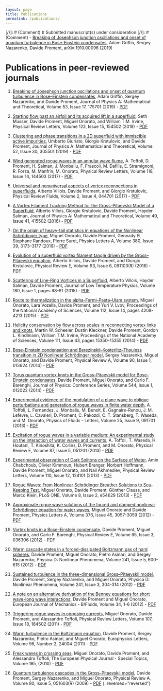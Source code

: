 ```yaml
---
layout: page
title: Publications
permalink: /publications/
---
```


[//]: # (Comment) # Submitted manuscript(s) under consideration
[//]: # (Comment) - [Breaking of Josephson junction oscillations and onset of quantum turbulence in Bose-Einstein condensates](https://doi.org/10.1088/1751-8121/ab7ad0), Adam Griffin, Sergey Nazarenko, Davide Proment, arXiv:1910.00096 (2019)

# Publications in peer-reviewed journals
1. [Breaking of Josephson junction oscillations and onset of quantum turbulence in Bose–Einstein condensates](https://doi.org/10.1088/1751-8121/ab7ad0), Adam Griffin, Sergey Nazarenko, and Davide Proment, Journal of Physics A: Mathematical and Theoretical, Volume 53, Issue 17, 175701 (2019) - [PDF](/research/assets/papers/JPA.53.175701.pdf)

0. [Starting flow past an airfoil and its acquired lift in a superfluid](https://journals.aps.org/prl/abstract/10.1103/PhysRevLett.123.154502), Seth Musser, Davide Proment, Miguel Onorato, and William T.M. Irvine, Physical Review Letters, Volume 123, Issue 15, 154502 (2019) - [PDF](/research/assets/papers/PhysRevLett.123.154502.pdf)

0. [Clustering and phase transitions in a 2D superfluid with immiscible active impurities](https://doi.org/10.1088/1751-8121/ab2607), Umberto Giuriato, Giorgio Krstulovic, and Davide Proment, Journal of Physics A: Mathematical and Theoretical, Volume 52, Issue 30, 305501 (2019) - [PDF](https://iopscience.iop.org/article/10.1088/1751-8121/ab2607/pdf)

0. [Wind generated rogue waves in an annular wave flume](https://doi.org/10.1103/PhysRevLett.118.144503), A. Toffoli, D. Proment, H. Salman, J. Monbaliu, F. Frascoli, M. Dafilis, E. Stramignoni, R. Forza, M. Manfrin, M. Onorato, Physical Review Letters, Volume 118, Issue 14, 144503 (2017) - [PDF](/research/assets/papers/PhysRevLett.118.144503.pdf)

0. [Universal and nonuniversal aspects of vortex reconnections in superfluids](https://doi.org/10.1103/PhysRevFluids.2.044701), Alberto Villois, Davide Proment, and Giorgio Krstulovic, Physical Review Fluids, Volume 2, Issue 4, 044701 (2017) - [PDF](/research/assets/papers/PhysRevFluids.2.044701.pdf)

0. [A Vortex Filament Tracking Method for the Gross–Pitaevskii Model of a Superfluid](https://doi.org/10.1088/1751-8113/49/41/415502), Alberto Villois, Giorgio Krstulovic, Davide Proment, Hayder Salman, Journal of Physics A: Mathematical and Theoretical, Volume 49, Issue 41, 415502 (2016) - [PDF](/research/assets/papers/JPA.49.415502.pdf)

0. [On the origin of heavy-tail statistics in equations of the Nonlinear Schrödinger type](https://doi.org/10.1016/j.physleta.2016.07.048), Miguel Onorato, Davide Proment, Gennady El, Stephane Randoux, Pierre Suret, Physics Letters A, Volume 380, Issue 39, 3173–3177 (2016) - [PDF](/research/assets/papers/PLA.380.3173.pdf)

0. [Evolution of a superfluid vortex filament tangle driven by the Gross–Pitaevskii equation](https://doi.org/10.1103/PhysRevE.93.061103), Alberto Villois, Davide Proment, and Giorgio Krstulovic, Physical Review E, Volume 93, Issue 6, 061103(R) (2016) - [PDF](/research/assets/papers/PhysRevE.93.061103.pdf)

0. [Scattering of Line-Ring Vortices in a Superfluid](https://doi.org/10.1007/s10909-015-1293-y), Alberto Villois, Hayder Salman, Davide Proment, Journal of Low Temperature Physics, Volume 180, Issue 1, pages 68-81 (2015) - [PDF](/research/assets/papers/JLTP.180.68.pdf)

0. [Route to thermalization in the alpha-Fermi–Pasta–Ulam system](https://doi.org/10.1073/pnas.1404397112), Miguel Onorato, Lara Vozella, Davide Proment, and Yuri V. Lvov, Proceedings of the National Academy of Sciences, Volume 112, Issue 14, pages 4208-4213 (2015) - [PDF](/research/assets/papers/PNAS.112.4208.full.pdf)

0. [Helicity conservation by flow across scales in reconnecting vortex links and knots](https://doi.org/10.1073/pnas.1407232111), Martin W. Scheeler, Dustin Kleckner, Davide Proment, Gordon L. Kindlmann, William T.M. Irvine, Proceedings of the National Academy of Sciences, Volume 111, Issue 43, pages 15350-15355 (2014) - [PDF](/research/assets/papers/PNAS.111.15350.full.pdf)

0. [Bose-Einstein condensation and Berezinskii–Kosterlitz–Thouless transition in 2D Nonlinear Schrödinger model](https://doi.org/10.1103/PhysRevA.90.013624), Sergey Nazarenko, Miguel Onorato, and Davide Proment, Physical Review A, Volume 90, Issue 1, 013624 (2014) - [PDF](/research/assets/papers/PhysRevA.90.013624.pdf)

0. [Torus quantum vortex knots in the Gross–Pitaevskii model for Bose–Einstein condensates](https://doi.org/10.1088/1742-6596/544/1/012022), Davide Proment, Miguel Onorato, and Carlo F. Barenghi, Journal of Physics: Conference Series, Volume 544, Issue 1, 012022 (2014) - [PDF](https://iopscience.iop.org/article/10.1088/1742-6596/544/1/012022/pdf)

0. [Experimental evidence of the modulation of a plane wave to oblique perturbations and generation of rogue waves in finite water depth](https://doi.org/10.1063/1.4821810), A. Toffoli, L. Fernandez, J. Monbaliu, M. Benoit, E. Gagnaire-Renou, J. M. Lefevre, L. Cavaleri, D. Proment, C. Pakozdi, C. T. Stansberg, T. Waseda, and M. Onorato, Physics of Fluids - Letters, Volume 25, Issue 9, 091701 (2013) - [PDF](/research/assets/papers/PoF.25.091701.pdf)

0. [Excitation of rogue waves in a variable medium: An experimental study on the interaction of water waves and currents](https://doi.org/10.1103/PhysRevE.87.051201), A. Toffoli, T. Waseda, H. Houtani, T. Kinoshita, K. Collins, D. Proment, and M. Onorato, Physical Review E, Volume 87, Issue 5, 051201 (2013) - [PDF](/research/assets/papers/PhysRevE.87.051201.pdf)

0. [Experimental observation of Dark Solitons on the Surface of Water](https://doi.org/10.1103/PhysRevLett.110.124101), Amin Chabchoub, Olivier Kimmoun, Hubert Branger, Norbert Hoffmann, Davide Proment, Miguel Onorato, and Nail Akhmediev, Physical Review Letters, Volume 110, Issue 12, 124101 (2013) - [PDF](/research/assets/papers/PhysRevLett.110.124101.pdf)

0. [Rogue Waves: From Nonlinear Schrödinger Breather Solutions to Sea-Keeping Test](https://doi.org/10.1371/journal.pone.0054629), Miguel Onorato, Davide Proment, Günther Clauss, and Marco Klein, PLoS ONE, Volume 8, Issue 2, e54629 (2013) - [PDF](/research/assets/papers/PONE.8.e54629.pdf)

0. [Approximate rogue wave solutions of the forced and damped nonlinear Schrödinger equation for water waves](https://doi.org/10.1016/j.physleta.2012.05.063), Miguel Onorato and Davide Proment, Physics Letters A, Volume 376, Issue 45, 3057-3059 (2012) - [PDF](/research/assets/papers/PLA.376.3057.pdf)

0. [Vortex knots in a Bose–Einstein condensate](https://doi.org/10.1103/PhysRevE.85.036306), Davide Proment, Miguel Onorato, and Carlo F. Barenghi, Physical Review E, Volume 85, Issue 3, 036306 (2012) - [PDF](/research/assets/papers/PhysRevE.85.036306.pdf)

0. [Warm cascade states in a forced-dissipated Boltzmann gas of hard spheres](https://doi.org/10.1016/j.physd.2011.11.019), Davide Proment, Miguel Onorato, Pietro Asinari, and Sergey Nazarenko, Physica D: Nonlinear Phenomena, Volume 241, Issue 5, 600-615 (2012) - [PDF](/research/assets/papers/PhysRevE.85.036306.pdf)

0. [Sustained turbulence in the three-dimensional Gross–Pitaevskii model](https://doi.org/10.1016/j.physd.2011.06.007), Davide Proment, Sergey Nazarenko, and Miguel Onorato, Physica D: Nonlinear Phenomena, Volume 241, Issue 3, 304-314 (2012) - [PDF](/research/assets/papers/PhysD.241.304.pdf)

0. [A note on an alternative derivation of the Benney equations for short wave-long wave interactions](https://doi.org/10.1016/j.euromechflu.2012.01.002), Davide Proment and Miguel Onorato, European Journal of Mechanics - B/Fluids, Volume 34, 1-6 (2012) - [PDF](/research/assets/papers/EJMB.34.1.pdf)

0. [Triggering rogue waves in opposing currents](https://doi.org/10.1103/PhysRevLett.107.184502), Miguel Onorato, Davide Proment, and Alessandro Toffoli, Physical Review Letters, Volume 107, Issue 18, 184502 (2011) - [PDF](/research/assets/papers/PhysRevLett.107.184502.pdf)

0. [Warm turbulence in the Boltzmann equation](https://doi.org/10.1209/0295-5075/96/24004), Davide Proment, Sergey Nazarenko, Pietro Asinari, and Miguel Onorato, Europhysics Letters, Volume 96, Number 2, 24004 (2011) - [PDF](/research/assets/papers/EPL.96.24004.pdf)

0. [Freak waves in crossing seas](https://doi.org/10.1140/epjst/e2010-01237-8), Miguel Onorato, Davide Proment, and Alessandro Toffoli, The European Physical Journal - Special Topics, Volume 185, (2010) - [PDF](/research/assets/papers/EPJST.185.45.pdf)

0. [Quantum turbulence cascades in the Gross–Pitaevskii model](https://doi.org/10.1103/PhysRevA.80.051603), Davide Proment, Sergey Nazarenko, and Miguel Onorato, Physical Review A, Volume 80, Issue 5, 051603(R) (2009) - [PDF](/research/assets/papers/PhysRevA.80.051603.pdf)
{: reversed="reversed"}

